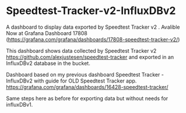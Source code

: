 # Speedtest-Tracker-v2-InfluxDBv2

A dashboard to display data exported by Speedtest Tracker v2 . Avalible Now at Grafana Dashboard 17808
(https://grafana.com/grafana/dashboards/17808-speedtest-tracker-v2/)

This dashboard shows data collected by Speedtest Tracker v2 https://github.com/alexjustesen/speedtest-tracker and exported in an InfluxDBv2 database in the bucket.

Dashboard based on my previous dashboard Speedtest Tracker - InfluxDBv2 with guide for OLD Speedtest Tracker app. https://grafana.com/grafana/dashboards/16428-speedtest-tracker/

Same steps here as before for exporting data but without needs for influxDBv1.
